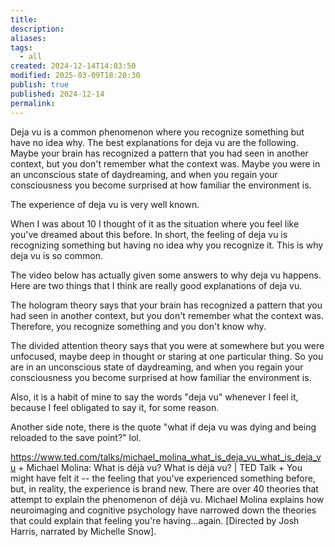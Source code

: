 ```yaml
---
title: 
description: 
aliases: 
tags:
  - all
created: 2024-12-14T14:03:50
modified: 2025-03-09T18:20:30
publish: true
published: 2024-12-14
permalink: 
---
```


Deja vu is a common phenomenon where you recognize something but have no idea why. The best explanations for deja vu are the following. Maybe your brain has recognized a pattern that you had seen in another context, but you don't remember what the context was. Maybe you were in an unconscious state of daydreaming, and when you regain your consciousness you become surprised at how familiar the environment is.

The experience of deja vu is very well known.

When I was about 10 I thought of it as the situation where you feel like you've dreamed about this before. In short, the feeling of deja vu is recognizing something but having no idea why you recognize it. This is why deja vu is so common.

The video below has actually given some answers to why deja vu happens. Here are two things that I think are really good explanations of deja vu.

The hologram theory says that your brain has recognized a pattern that you had seen in another context, but you don't remember what the context was. Therefore, you recognize something and you don't know why.

The divided attention theory says that you were at somewhere but you were unfocused, maybe deep in thought or staring at one particular thing. So you are in an unconscious state of daydreaming, and when you regain your consciousness you become surprised at how familiar the environment is.

Also, it is a habit of mine to say the words "deja vu" whenever I feel it, because I feel obligated to say it, for some reason.

Another side note, there is the quote "what if deja vu was dying and being reloaded to the save point?" lol.

https://www.ted.com/talks/michael_molina_what_is_deja_vu_what_is_deja_vu + Michael Molina: What is déjà vu? What is déjà vu? | TED Talk + You might have felt it -- the feeling that you've experienced something before, but, in reality, the experience is brand new. There are over 40 theories that attempt to explain the phenomenon of déjà vu. Michael Molina explains how neuroimaging and cognitive psychology have narrowed down the theories that could explain that feeling you're having...again. [Directed by Josh Harris, narrated by Michelle Snow].
